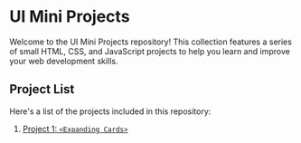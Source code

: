 # UI Mini Projects

Welcome to the UI Mini Projects repository! This collection features a series of small HTML, CSS, and JavaScript projects to help you learn and improve your web development skills.

## Project List

Here's a list of the projects included in this repository:

1. [Project 1: `<Expanding Cards>`](<VideoLink>)

